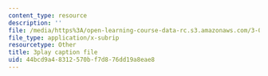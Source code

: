 ```yaml
---
content_type: resource
description: ''
file: /media/https%3A/open-learning-course-data-rc.s3.amazonaws.com/3-091sc-introduction-to-solid-state-chemistry-fall-2010/44bcd9a48312570bf7d876dd19a8eae8_kB2Ue4Fip2c.srt
file_type: application/x-subrip
resourcetype: Other
title: 3play caption file
uid: 44bcd9a4-8312-570b-f7d8-76dd19a8eae8
---
```

